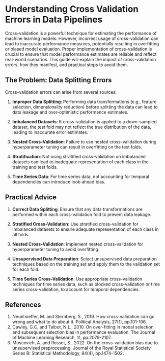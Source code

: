 # Understanding Cross Validation Errors in Data Pipelines
Cross-validation is a powerful technique for estimating the performance of machine learning models. However, incorrect usage of cross-validation can lead to inaccurate performance measures, potentially resulting in overfitting or biased model evaluation. Proper implementation of cross-validation is crucial to ensure that model performance estimates are reliable and reflect real-world scenarios. This guide will explain the impact of cross-validation errors, how they manifest, and practical steps to avoid them.

## The Problem: Data Splitting Errors
Cross-validation errors can arise from several sources:

1. **Improper Data Splitting**: Performing data transformations (e.g., feature selection, dimensionality reduction) before splitting the data can lead to data leakage and over-optimistic performance estimates.

2. **Imbalanced Datasets**: If cross-validation is applied to a down-sampled dataset, the test fold may not reflect the true distribution of the data, leading to inaccurate error estimates.

3. **Nested Cross-Validation**: Failure to use nested cross-validation during hyperparameter tuning can result in overfitting on the test folds.

4. **Stratification**: Not using stratified cross-validation on imbalanced datasets can lead to inadequate representation of each class in the training and test folds.

5. **Time Series Data**: For time series data, not accounting for temporal dependencies can introduce look-ahead bias.

## Practical Advice

1. **Correct Data Splitting**: Ensure that any data transformations are performed within each cross-validation fold to prevent data leakage.

2. **Stratified Cross-Validation**: Use stratified cross-validation for imbalanced datasets to ensure adequate representation of each class in all folds.

3. **Nested Cross-Validation**: Implement nested cross-validation for hyperparameter tuning to avoid overfitting.

4. **Unsupervised Data Preparation**: Select unsupervised data preparation techniques based on the training set and apply them to the validation set for each fold.

5. **Time Series Cross-Validation**: Use appropriate cross-validation techniques for time series data, such as blocked cross-validation or time series cross-validation, to account for temporal dependencies.

## References
1. Neunhoeffer, M. and Sternberg, S., 2019. How cross-validation can go wrong and what to do about it. Political Analysis, 27(1), pp.101-106.
2. Cawley, G.C. and Talbot, N.L., 2010. On over-fitting in model selection and subsequent selection bias in performance evaluation. The Journal of Machine Learning Research, 11, pp.2079-2107.
3. Moscovich, A. and Rosset, S., 2022. On the cross-validation bias due to unsupervised preprocessing. Journal of the Royal Statistical Society Series B: Statistical Methodology, 84(4), pp.1474-1502.